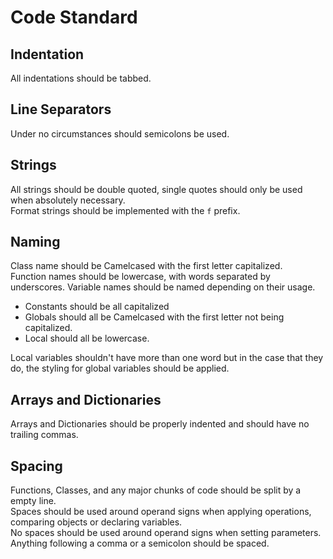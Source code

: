 # Code Standard

## Indentation
All indentations should be tabbed.

## Line Separators
Under no circumstances should semicolons be used.

## Strings
All strings should be double quoted, single quotes should only be used when absolutely necessary.\
Format strings should be implemented with the `f` prefix.

## Naming
Class name should be Camelcased with the first letter capitalized.\
Function names should be lowercase, with words separated by underscores.
Variable names should be named depending on their usage.
- Constants should be all capitalized
- Globals should all be Camelcased with the first letter not being capitalized.
- Local should all be lowercase.

Local variables shouldn't have more than one word but in the case that they do, the styling for global variables should be applied.

## Arrays and Dictionaries
Arrays and Dictionaries should be properly indented and should have no trailing commas.

## Spacing
Functions, Classes, and any major chunks of code should be split by a empty line.\
Spaces should be used around operand signs when applying operations, comparing objects or declaring variables.\
No spaces should be used around operand signs when setting parameters.\
Anything following a comma or a semicolon should be spaced.